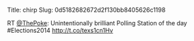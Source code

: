 Title: chirp
Slug: 0d5182682672d2f130bb8405626c1198

RT <a href="http://twitter.com/ThePoke">@ThePoke</a>: Unintentionally brilliant Polling Station of the day #Elections2014 <a href="http://t.co/texs1cn1Hv">http://t.co/texs1cn1Hv</a>
